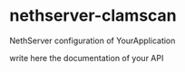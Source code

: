 # nethserver-clamscan

NethServer configuration of YourApplication

write here the documentation of your API




